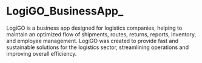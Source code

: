 # LogiGO_BusinessApp_
LogiGO is a business app designed for logistics companies, helping to maintain an optimized flow of shipments, routes, returns, reports, inventory, and employee management. LogiGO was created to provide fast and sustainable solutions for the logistics sector, streamlining operations and improving overall efficiency.
